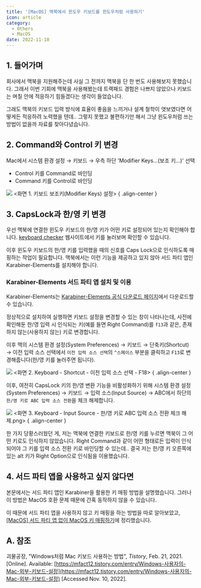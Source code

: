 ```yaml
---
title: '[MacOS] 맥북에서 윈도우 키보드를 윈도우처럼 사용하기'
icon: article
category:
  - Others
  - MacOS
date: 2022-11-10
---
```


## 1. 들어가며

회사에서 맥북을 지원해주는데 사실 그 전까지 맥북을 단 한 번도 사용해보지 못했습니다. 그래서 이번 기회에 맥북을 사용해봤는데 트랙패드 경험은 나쁘지 않았으나 키보드는 며칠 안에 적응하기 힘들겠다는 생각이 들었습니다.

그래도 맥북의 키보드 입력 방식에 효율이 좋음을 느끼거나 설계 철학이 엿보였다면 어떻게든 적응하려 노력했을 텐데.. 그렇지 못했고 불편하기만 해서 그냥 윈도우처럼 쓰는 방법이 없을까 자료를 찾아다녔습니다.

## 2. Command와 Control 키 변경
Mac에서 시스템 환경 설정 → 키보드 → 우측 하단 'Modifier Keys...(보조 키...)' 선택

- Control 키를 Command로 바인딩
- Command 키를 Control로 바인딩

![](https://drive.google.com/uc?export=view&id=1xCaYTi4n0NoNOZ0om6Jpf0mIIxf30iwT)
&lt;화면 1. 키보드 보조키(Modifier Keys) 설정&gt;
{ .align-center }

## 3. CapsLock과 한/영 키 변경
우선 맥북에 연결한 윈도우 키보드의 한/영 키가 어떤 키로 설정되어 있는지 확인해야 합니다. [keyboard checker](https://keyboardchecker.com/) 웹사이트에서 키를 눌러보며 확인할 수 있습니다.

이후 윈도우 키보드의 한/영 키를 입력했을 때의 신호를 Caps Lock으로 인식하도록 매핑하는 작업이 필요합니다. 맥북에서는 이런 기능을 제공하고 있지 않아 서드 파티 앱인 Karabiner-Elements를 설치해야 합니다.

### Karabiner-Elements 서드 파티 앱 설치 및 이용
Karabiner-Elements는 [Karabiner-Elements 공식 다운로드 페이지](https://karabiner-elements.pqrs.org/)에서 다운로드할 수 있습니다.

정상적으로 설치하여 실행하면 키보드 설정을 변경할 수 있는 창이 나타나는데, 사전에 확인해둔 한/영 입력 시 인식되는 키(예를 들면 Right Command)를 `f13`과 같은, 존재하지 않는(사용하지 않는) 키로 변경합니다.

이후 맥의 시스템 환경 설정(System Preferences) → 키보드 → 단축키(Shortcut) → 이전 입력 소스 선택에서 `이전 입력 소스 선택`의 `^스페이스` 부분을 클릭하고 `F13`로 변경해줍니다(한/영 키를 눌러주면 됩니다).

![](https://drive.google.com/uc?export=view&id=1Lpjbd2beV3P3hBZjrDhdPXfwN-ox0XG0)
&lt;화면 2. Keyboard - Shortcut - 이전 입력 소스 선택 - F18&gt;
{ .align-center }

이후, 여전히 CapsLock 키의 한/영 변환 기능을 비활성화하기 위해 시스템 환경 설정(System Preferences) → 키보드 → 입력 소스(Input Source) → ABC에서 하단의 `한/영 키로 ABC 입력 소스 전환`을 체크 해제합니다.

![](https://drive.google.com/uc?export=view&id=1Kxrg-AV_itkUNQUj2N9TX6cBPcpAkeaA)
&lt;화면 3. Keyboard - Input Source - 한/영 키로 ABC 입력 소스 전환 체크 해제.png&gt;
{ .align-center }

한 가지 당황스러웠던 게, 저는 맥북에 연결한 키보드로 한/영 키를 누르면 맥북이 그 어떤 키로도 인식하지 않았습니다. Right Command과 같이 어떤 형태로든 입력이 인식되어야 그 키를 입력 소스 전환 키로 바인딩할 수 있는데.. 결국 저는 한/영 키 오른쪽에 있는 alt 키가 Right Option으로 인식됨을 이용했습니다.

## 4. 서드 파티 앱을 사용하고 싶지 않다면
본문에서는 서드 파티 앱인 Karabiner을 활용한 키 매핑 방법을 설명했습니다. 그러나 이 방법은 MacOS 호환 문제 때문에 간혹 동작하지 않을 수 있습니다.

이 때문에 서드 파티 앱을 사용하지 않고 키 매핑을 하는 방법을 따로 알아보았고, [[MacOS] 서드 파티 앱 없이 MacOS 키 매핑하기](mac-key-mapping-not-using-third-party-apps.html)에 정리했습니다.

## A. 참조
괴물공장, "Windows처럼 Mac 키보드 사용하는 방법", *Tistory*, Feb. 21, 2021. [Online]. Available: [https://mfact12.tistory.com/entry/Windows-사용자의-Mac-외부-키보드-설정](https://mfact12.tistory.com/entry/Windows-사용자의-Mac-외부-키보드-설정) [Accessed Nov. 10, 2022].
